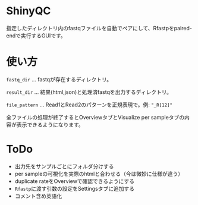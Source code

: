 # ShinyQC
指定したディレクトリ内のfastqファイルを自動でペアにして、Rfastpをpaired-endで実行するGUIです。

# 使い方
`fastq_dir` ... fastqが存在するディレクトリ。

`result_dir` ... 結果(html,json)と処理済fastqを出力するディレクトリ。

`file_pattern` ... Read1とRead2のパターンを正規表現で。例: `"_R[12]"`

全ファイルの処理が終了するとOverviewタブとVisualize per sampleタブの内容が表示できるようになります。


# ToDo
- 出力先をサンプルごとにフォルダ分けする
- per sampleの可視化を実際のhtmlと合わせる（今は微妙に仕様が違う）
- duplicate rateをOverviewで確認できるようにする
- `Rfastp`に渡す引数の設定をSettingsタブに追加する
- コメント含め英語化